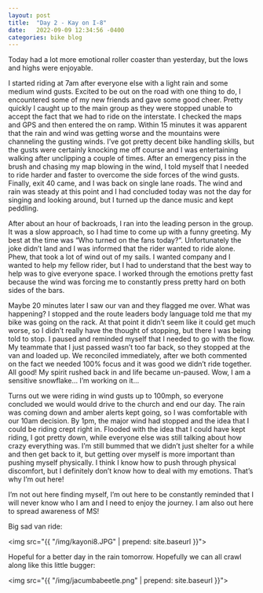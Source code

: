 ```yaml
---
layout: post
title:  "Day 2 - Kay on I-8"
date:   2022-09-09 12:34:56 -0400
categories: bike blog
---
```

Today had a lot more emotional roller coaster than yesterday, but the lows and highs were enjoyable.

I started riding at 7am after everyone else with a light rain and some medium wind gusts. Excited to be out on the road with one thing to do, I encountered some of my new friends and gave some good cheer. Pretty quickly I caught up to the main group as they were stopped unable to accept the fact that we had to ride on the interstate. I checked the maps and GPS and then entered the on ramp. Within 15 minutes it was apparent that the rain and wind was getting worse and the mountains were channeling the gusting winds. I’ve got pretty decent bike handling skills, but the gusts were certainly knocking me off course and I was entertaining walking after unclipping a couple of times. After an emergency piss in the brush and chasing my map blowing in the wind, I told myself that I needed to ride harder and faster to overcome the side forces of the wind gusts. Finally, exit 40 came, and I was back on single lane roads. The wind and rain was steady at this point and I had concluded today was not the day for singing and looking around, but I turned up the dance music and kept peddling.

After about an hour of backroads, I ran into the leading person in the group. It was a slow approach, so I had time to come up with a funny greeting. My best at the time was “Who turned on the fans today?”. Unfortunately the joke didn’t land and I was informed that the rider wanted to ride alone. Phew, that took a lot of wind out of my sails. I wanted company and I wanted to help my fellow rider, but I had to understand that the best way to help was to give everyone space. I worked through the emotions pretty fast because the wind was forcing me to constantly press pretty hard on both sides of the bars.

Maybe 20 minutes later I saw our van and they flagged me over. What was happening? I stopped and the route leaders body language told me that my bike was going on the rack. At that point it didn’t seem like it could get much worse, so I didn’t really have the thought of stopping, but there I was being told to stop. I paused and reminded myself that I needed to go with the flow. My teammate that I just passed wasn’t too far back, so they stopped at the van and loaded up. We reconciled immediately, after we both commented on the fact we needed 100% focus and it was good we didn’t ride together. All good! My spirit rushed back in and life became un-paused. Wow, I am a sensitive snowflake… I’m working on it…

Turns out we were riding in wind gusts up to 100mph, so everyone concluded we would would drive to the church and end our day. The rain was coming down and amber alerts kept going, so I was comfortable with our 10am decision. By 1pm, the major wind had stopped and the idea that I could be riding crept right in. Flooded with the idea that I could have kept riding, I got pretty down, while everyone else was still talking about how crazy everything was. I’m still bummed that we didn’t just shelter for a while and then get back to it, but getting over myself is more important than pushing myself physically. I think I know how to push through physical discomfort, but I definitely don’t know how to deal with my emotions. That’s why I’m out here!

I’m not out here finding myself, I’m out here to be constantly reminded that I will never know who I am and I need to enjoy the journey. I am also out here to spread awareness of MS!

Big sad van ride:

<img src="{{ "/img/kayoni8.JPG" | prepend: site.baseurl }}">

Hopeful for a better day in the rain tomorrow. Hopefully we can all crawl along like this little bugger:

<img src="{{ "/img/jacumbabeetle.png" | prepend: site.baseurl }}">

